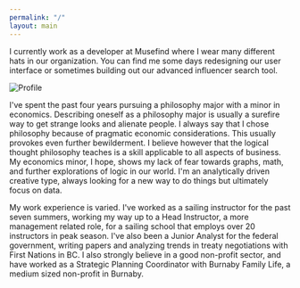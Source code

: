 ```yaml
---
permalink: "/"
layout: main
---
```


I currently work as a developer at Musefind where I wear many different hats in our organization. You can find me some days redesigning our user interface or sometimes building out our advanced influencer search tool.

![Profile](/images/profile.jpg)

I've spent the past four years pursuing a philosophy major with a minor in economics. Describing oneself as a philosophy major is usually a surefire way to get strange looks and alienate people. I always say that I chose philosophy because of pragmatic economic considerations. This usually provokes even further bewilderment. I believe however that the logical thought philosophy teaches is a skill applicable to all aspects of business. My economics minor, I hope, shows my lack of fear towards graphs, math, and further explorations of logic in our world. I'm an analytically driven creative type, always looking for a new way to do things but ultimately focus on data.

My work experience is varied. I've worked as a sailing instructor for the past seven summers, working my way up to a Head Instructor, a more management related role, for a sailing school that employs over 20 instructors in peak season. I've also been a Junior Analyst for the federal government, writing papers and analyzing trends in treaty negotiations with First Nations in BC. I also strongly believe in a good non-profit sector, and have worked as a Strategic Planning Coordinator with Burnaby Family Life, a medium sized non-profit in Burnaby.
